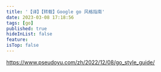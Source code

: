 ```yaml
---
title: '【译】【转载】Google go 风格指南'
date: 2023-03-08 17:18:56
tags: [go]
published: true
hideInList: false
feature: 
isTop: false
---
```

<https://www.pseudoyu.com/zh/2022/12/08/go_style_guide/>